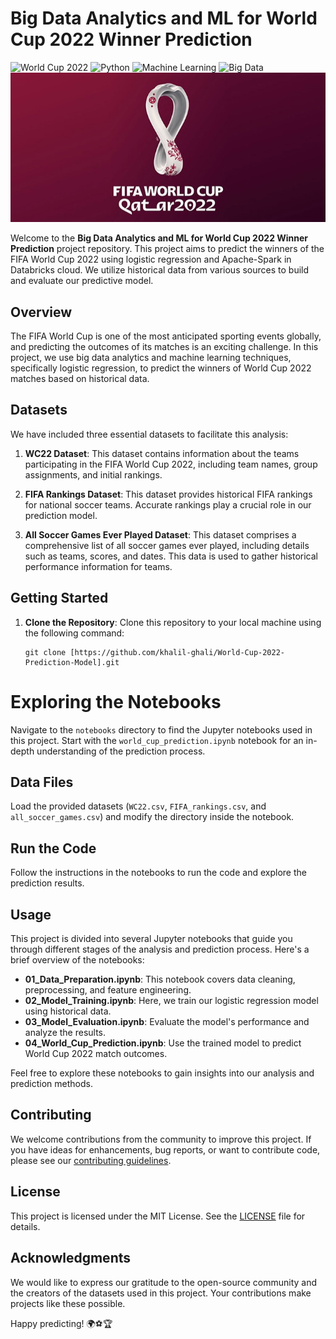 # Big Data Analytics and ML for World Cup 2022 Winner Prediction

![World Cup 2022](https://img.shields.io/badge/World%20Cup-2022-informational)
![Python](https://img.shields.io/badge/Python-3.8%2B-informational)
![Machine Learning](https://img.shields.io/badge/Machine%20Learning-Logistic%20Regression-success)
![Big Data](https://img.shields.io/badge/Big%20Data-Apache%20Spark-success)
![Open Source Version](wc22screen.png)

Welcome to the **Big Data Analytics and ML for World Cup 2022 Winner Prediction** project repository. This project aims to predict the winners of the FIFA World Cup 2022 using logistic regression and Apache-Spark in Databricks cloud. We utilize historical data from various sources to build and evaluate our predictive model.

## Overview

The FIFA World Cup is one of the most anticipated sporting events globally, and predicting the outcomes of its matches is an exciting challenge. In this project, we use big data analytics and machine learning techniques, specifically logistic regression, to predict the winners of World Cup 2022 matches based on historical data.

## Datasets

We have included three essential datasets to facilitate this analysis:

1. **WC22 Dataset**: This dataset contains information about the teams participating in the FIFA World Cup 2022, including team names, group assignments, and initial rankings.

2. **FIFA Rankings Dataset**: This dataset provides historical FIFA rankings for national soccer teams. Accurate rankings play a crucial role in our prediction model.

3. **All Soccer Games Ever Played Dataset**: This dataset comprises a comprehensive list of all soccer games ever played, including details such as teams, scores, and dates. This data is used to gather historical performance information for teams.

## Getting Started

1. **Clone the Repository**:
   Clone this repository to your local machine using the following command:

   ```shell
   git clone [https://github.com/khalil-ghali/World-Cup-2022-Prediction-Model].git
   
# Exploring the Notebooks
Navigate to the `notebooks` directory to find the Jupyter notebooks used in this project. Start with the `world_cup_prediction.ipynb` notebook for an in-depth understanding of the prediction process.

## Data Files
Load the provided datasets (`WC22.csv`, `FIFA_rankings.csv`, and `all_soccer_games.csv`) and modify the directory inside the notebook.

## Run the Code
Follow the instructions in the notebooks to run the code and explore the prediction results.

## Usage

This project is divided into several Jupyter notebooks that guide you through different stages of the analysis and prediction process. Here's a brief overview of the notebooks:

- **01_Data_Preparation.ipynb**: This notebook covers data cleaning, preprocessing, and feature engineering.
- **02_Model_Training.ipynb**: Here, we train our logistic regression model using historical data.
- **03_Model_Evaluation.ipynb**: Evaluate the model's performance and analyze the results.
- **04_World_Cup_Prediction.ipynb**: Use the trained model to predict World Cup 2022 match outcomes.

Feel free to explore these notebooks to gain insights into our analysis and prediction methods.

## Contributing

We welcome contributions from the community to improve this project. If you have ideas for enhancements, bug reports, or want to contribute code, please see our [contributing guidelines](CONTRIBUTING.md).

## License

This project is licensed under the MIT License. See the [LICENSE](LICENSE) file for details.

## Acknowledgments

We would like to express our gratitude to the open-source community and the creators of the datasets used in this project. Your contributions make projects like these possible.

Happy predicting! 🌍⚽🏆
